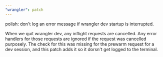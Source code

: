 ```yaml
---
"wrangler": patch
---
```


polish: don't log an error message if wrangler dev startup is interrupted.

When we quit wrangler dev, any inflight requests are cancelled. Any error handlers for those requests are ignored if the request was cancelled purposely. The check for this was missing for the prewarm request for a dev session, and this patch adds it so it dorsn't get logged to the terminal.
